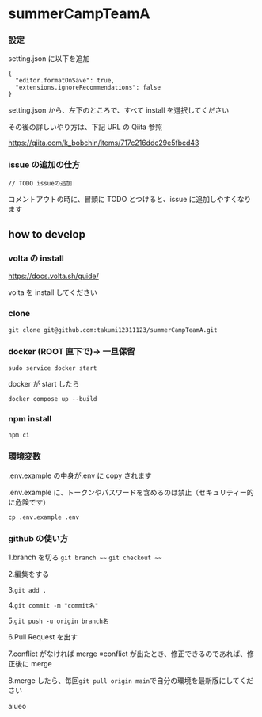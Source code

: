 # summerCampTeamA

### 設定

setting.json に以下を追加

```
{
  "editor.formatOnSave": true,
  "extensions.ignoreRecommendations": false
}
```

setting.json から、左下のところで、すべて install を選択してください

その後の詳しいやり方は、下記 URL の Qiita 参照

https://qiita.com/k_bobchin/items/717c216ddc29e5fbcd43

### issue の追加の仕方

`// TODO issueの追加`

コメントアウトの時に、冒頭に TODO とつけると、issue に追加しやすくなります

## how to develop

### volta の install

https://docs.volta.sh/guide/

volta を install してください

### clone

`git clone git@github.com:takumi12311123/summerCampTeamA.git`

### docker (ROOT 直下で)→ 一旦保留

`sudo service docker start`

docker が start したら

`docker compose up --build`

### npm install

`npm ci`

### 環境変数

.env.example の中身が.env に copy されます

.env.example に、トークンやパスワードを含めるのは禁止（セキュリティー的に危険です）

`cp .env.example .env`

### github の使い方

1.branch を切る
```git branch ~~```
```git checkout ~~```

2.編集をする

3.`git add .`

4.`git commit -m "commit名"`

5.`git push -u origin branch名`

6.Pull Request を出す

7.conflict がなければ merge
※conflict が出たとき、修正できるのであれば、修正後に merge

8.merge したら、毎回`git pull origin main`で自分の環境を最新版にしてください

aiueo
